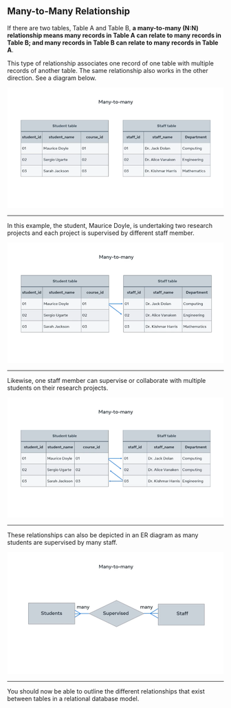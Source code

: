 ## Many-to-Many Relationship

If there are two tables, Table A and Table B, **a many-to-many (N:N) relationship means many records in Table A can relate to many records in Table B; and many records in Table B can relate to many records in Table A**.

This type of relationship associates one record of one table with multiple records of another table. The same relationship also works in the other direction. See a diagram below.

<img alt="image" src="img_008.png" width="100%" height="50%"/>

---

In this example, the student, Maurice Doyle, is undertaking two research projects and each project is supervised by different staff member.

<img alt="image" src="img_009.png" width="100%" height="50%"/>

---

Likewise, one staff member can supervise or collaborate with multiple students on their research projects.

<img alt="image" src="img_010.png" width="100%" height="50%"/>

---

These relationships can also be depicted in an ER diagram as many students are supervised by many staff.

<img alt="image" src="img_011.png" width="100%" height="50%"/>

---

You should now be able to outline the different relationships that exist between tables in a relational database model.
